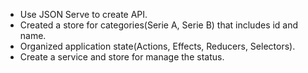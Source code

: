 - Use JSON Serve to create API.
- Created a store for categories(Serie A, Serie B) that includes id and name.
- Organized application state(Actions, Effects, Reducers, Selectors).
- Create a service and store for manage the status.